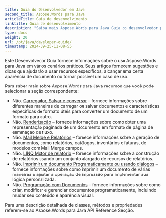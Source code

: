 ```yaml
---
title: Guia do Desenvolvedor em Java
second_title: Aspose.Words para Java
articleTitle: Guia de desenvolvimento
linktitle: Guia de desenvolvimento
description: "Saiba mais Aspose.Words para Java Guia do desenvolvedor para obter mais casos de uso, dicas e detalhes técnicos."
type: docs
weight: 20
url: /pt/java/developer-guide/
timestamp: 2024-09-25-11-08-55
---
```


Este Desenvolvedor Guia fornece informações sobre o uso Aspose.Words para Java em vários cenários práticos. Seus artigos fornecem sugestões e dicas que ajudarão a usar recursos específicos, alcançar uma certa aparência de documento ou tornar possível um caso de uso.

Para saber mais sobre Aspose.Words para Java recursos que você pode selecionar a seção correspondente:

- Não. [Carregador, Salvar e conversor](/words/pt/java/loading-saving-and-converting/) – fornece informações sobre diferentes maneiras de carregar ou salvar documentos e características específicas de formato úteis para converter um documento de um formato para outro.
- Não. [Renderização](/words/pt/java/rendering/) – fornece informações sobre como obter uma representação paginada de um documento em formato de página de eliminação de fluxo.
- Não. [Mail Merge e Relatórios](/words/java/mail-merge-and-reporting/) – fornece informações sobre a geração de documentos, como relatórios, catálogos, inventários e faturas, de modelos com Mail Merge campos.
- Não. [LINQ Motor de relatório](/words/java/linq-reporting-engine/) – fornece informações sobre a construção de relatórios usando um conjunto alargado de recursos de relatórios.
- Não. [Imprimir um documento Programaticamente ou usando diálogos](/words/pt/java/print-a-document-programmatically-or-using-dialogs/) – fornece informações sobre como imprimir um documento de várias maneiras e ajustar a operação de impressão para implementar sua lógica personalizada.
- Não. [Programação com Documentos](/words/pt/java/programming-with-documents/) – fornece informações sobre como criar, modificar e gerenciar documentos programaticamente, incluindo mudar seu conteúdo e aparência visual.

Para uma descrição detalhada de classes, métodos e propriedades referem-se ao Aspose.Words para Java API Reference Secção.
